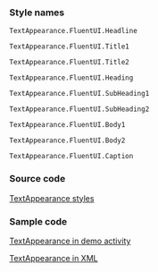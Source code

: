 ### Style names

`TextAppearance.FluentUI.Headline`

`TextAppearance.FluentUI.Title1`

`TextAppearance.FluentUI.Title2`

`TextAppearance.FluentUI.Heading`

`TextAppearance.FluentUI.SubHeading1`

`TextAppearance.FluentUI.SubHeading2`

`TextAppearance.FluentUI.Body1`

`TextAppearance.FluentUI.Body2`

`TextAppearance.FluentUI.Caption`

### Source code

[TextAppearance styles](https://github.com/microsoft/fluentui-android/blob/master/FluentUI/src/main/res/values/styles_font.xml)

### Sample code

[TextAppearance in demo activity](https://github.com/microsoft/fluentui-android/blob/master/FluentUI.Demo/src/main/java/com/microsoft/fluentuidemo/demos/TypographyActivity.kt)

[TextAppearance in XML](https://github.com/microsoft/fluentui-android/blob/master/FluentUI.Demo/src/main/res/layout/activity_typography.xml)

